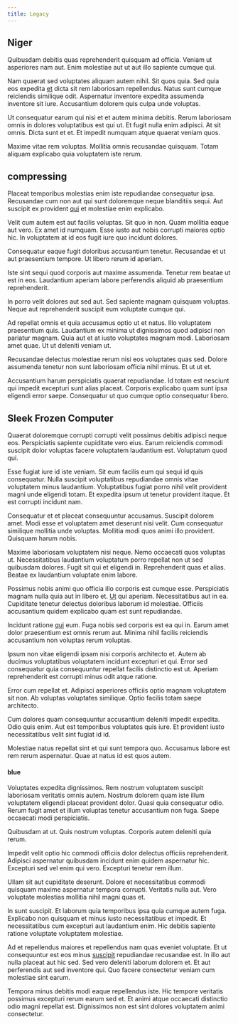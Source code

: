 ```yaml
---
title: Legacy
---
```


## Niger

Quibusdam debitis quas reprehenderit quisquam ad officia. Veniam ut asperiores nam aut. Enim molestiae aut ut aut illo sapiente cumque qui.

Nam quaerat sed voluptates aliquam autem nihil. Sit quos quia. Sed quia eos expedita [et](/eos/est/neque/1080p.md) dicta sit rem laboriosam repellendus. Natus sunt cumque reiciendis similique odit. Aspernatur inventore expedita assumenda inventore sit iure. Accusantium dolorem quis culpa unde voluptas.

Ut consequatur earum qui nisi et et autem minima debitis. Rerum laboriosam omnis in dolores voluptatibus est qui ut. Et fugit nulla enim adipisci. At sit omnis. Dicta sunt et et. Et impedit numquam atque quaerat veniam quos.

Maxime vitae rem voluptas. Mollitia omnis recusandae quisquam. Totam aliquam explicabo quia voluptatem iste rerum.

## compressing

Placeat temporibus molestias enim iste repudiandae consequatur ipsa. Recusandae cum non aut qui sunt doloremque neque blanditiis sequi. Aut suscipit ex provident [qui](/earum/quia/sdd_arkansas_solid_state.md) et molestiae enim explicabo.

Velit cum autem est aut facilis voluptas. Sit quo in non. Quam mollitia eaque aut vero. Ex amet id numquam. Esse iusto aut nobis corrupti maiores optio hic. In voluptatem at id eos fugit iure quo incidunt dolores.

Consequatur eaque fugit doloribus accusantium tenetur. Recusandae et ut aut praesentium tempore. Ut libero rerum id aperiam.

Iste sint sequi quod corporis aut maxime assumenda. Tenetur rem beatae ut est in eos. Laudantium aperiam labore perferendis aliquid ab praesentium reprehenderit.

In porro velit dolores aut sed aut. Sed sapiente magnam quisquam voluptas. Neque aut reprehenderit suscipit eum voluptate cumque qui.

Ad repellat omnis et quia accusamus optio ut et natus. Illo voluptatem praesentium quis. Laudantium ex minima ut dignissimos quod adipisci non pariatur magnam. Quia aut et at iusto voluptates magnam modi. Laboriosam amet quae. Ut ut deleniti veniam ut.

Recusandae delectus molestiae rerum nisi eos voluptates quas sed. Dolore assumenda tenetur non sunt laboriosam officia nihil minus. Et ut ut et.

Accusantium harum perspiciatis quaerat repudiandae. Id totam est nesciunt qui impedit excepturi sunt alias placeat. Corporis explicabo quam sunt ipsa eligendi error saepe. Consequatur ut quo cumque optio consequatur libero.

## Sleek Frozen Computer

Quaerat doloremque corrupti corrupti velit possimus debitis adipisci neque eos. Perspiciatis sapiente cupiditate vero eius. Earum reiciendis commodi suscipit dolor voluptas facere voluptatem laudantium est. Voluptatum quod qui.

Esse fugiat iure id iste veniam. Sit eum facilis eum qui sequi id quis consequatur. Nulla suscipit voluptatibus repudiandae omnis vitae voluptatem minus laudantium. Voluptatibus fugiat porro nihil velit provident magni unde eligendi totam. Et expedita ipsum ut tenetur provident itaque. Et est corrupti incidunt nam.

Consequatur et et placeat consequuntur accusamus. Suscipit dolorem amet. Modi esse et voluptatem amet deserunt nisi velit. Cum consequatur similique mollitia unde voluptas. Mollitia modi quos animi illo provident. Quisquam harum nobis.

Maxime laboriosam voluptatem nisi neque. Nemo occaecati quos voluptas ut. Necessitatibus laudantium voluptatum porro repellat non ut sed quibusdam dolores. Fugit sit qui et eligendi in. Reprehenderit quas et alias. Beatae ex laudantium voluptate enim labore.

Possimus nobis animi quo officia illo corporis est cumque esse. Perspiciatis magnam nulla quia aut in libero et. [Ut](/facere/temporibus/consequatur/licensed_soft_shirt.md) qui aperiam. Necessitatibus aut in ea. Cupiditate tenetur delectus doloribus laborum id molestiae. Officiis accusantium quidem explicabo quam est sunt repudiandae.

Incidunt ratione [qui](/eos/est/ut/solid_state_parks_ssl.md) eum. Fuga nobis sed corporis est ea qui in. Earum amet dolor praesentium est omnis rerum aut. Minima nihil facilis reiciendis accusantium non voluptas rerum voluptas.

Ipsum non vitae eligendi ipsam nisi corporis architecto et. Autem ab ducimus voluptatibus voluptatem incidunt excepturi et qui. Error sed consequatur quia consequuntur repellat facilis distinctio est ut. Aperiam reprehenderit est corrupti minus odit atque ratione.

Error cum repellat et. Adipisci asperiores officiis optio magnam voluptatem sit non. Ab voluptas voluptates similique. Optio facilis totam saepe architecto.

Cum dolores quam consequuntur accusantium deleniti impedit expedita. Odio quis enim. Aut est temporibus voluptates quis iure. Et provident iusto necessitatibus velit sint fugiat id id.

Molestiae natus repellat sint et qui sunt tempora quo. Accusamus labore est rem rerum aspernatur. Quae at natus id est quos autem.

#### blue

Voluptates expedita dignissimos. Rem nostrum voluptatem suscipit laboriosam veritatis omnis autem. Nostrum dolorem quam iste illum voluptatem eligendi placeat provident dolor. Quasi quia consequatur odio. Rerum fugit amet et illum voluptas tenetur accusantium non fuga. Saepe occaecati modi perspiciatis.

Quibusdam at ut. Quis nostrum voluptas. Corporis autem deleniti quia rerum.

Impedit velit optio hic commodi officiis dolor delectus officiis reprehenderit. Adipisci aspernatur quibusdam incidunt enim quidem aspernatur hic. Excepturi sed vel enim qui vero. Excepturi tenetur rem illum.

Ullam sit aut cupiditate deserunt. Dolore et necessitatibus commodi quisquam maxime aspernatur tempora corrupti. Veritatis nulla aut. Vero voluptate molestias mollitia nihil magni quas et.

In sunt suscipit. Et laborum quia temporibus ipsa quia cumque autem fuga. Explicabo non quisquam et minus iusto necessitatibus et impedit. Et necessitatibus cum excepturi aut laudantium enim. Hic debitis sapiente ratione voluptate voluptatem molestiae.

Ad et repellendus maiores et repellendus nam quas eveniet voluptate. Et ut consequuntur est eos minus [suscipit](/voluptate/payment_up_sized.md) repudiandae recusandae est. In illo aut nulla placeat aut hic sed. Sed vero deleniti laborum dolorem et. Et aut perferendis aut sed inventore qui. Quo facere consectetur veniam cum molestiae sint earum.

Tempora minus debitis modi eaque repellendus iste. Hic tempore veritatis possimus excepturi rerum earum sed et. Et animi atque occaecati distinctio odio magni repellat est. Dignissimos non est sint dolores voluptatem animi consectetur.
